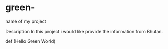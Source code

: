 # green-
name of my project


Description
In this project i would like provide the information from Bhutan.


def (Hello Green World)
